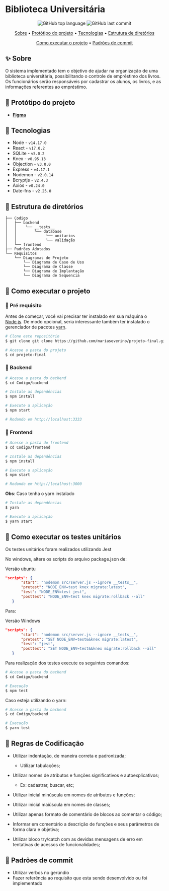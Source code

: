 # Biblioteca Universitária

<div align="center">
  <p>
    <img alt="GitHub top language" src="https://img.shields.io/github/languages/top/mariaseverino/projeto-final?color=6C63FF&logoColor=6C63FF&style=for-the-badge">
    <img alt="GitHub last commit" src="https://img.shields.io/github/last-commit/mariaseverino/projeto-final?color=6C63FF&logoColor=6C63FF&style=for-the-badge">
  </p>
</div>

<p align="center">
 <a href="#Sobre">Sobre</a> •
 <a href="#Prototipo">Protótipo do projeto</a> •
 <a href="#Tecnologias">Tecnologias</a> •
 <a href="#Estrutura de Diretorios">Estrutura de diretórios</a>
</p>

<p align="center">
 <a href="#Como executar o projeto">Como executar o projeto</a> •
 <a href="#Padrões de Commit">Padrões de commit</a>
</p>

## :sparkles: Sobre

O sistema implementado tem o objetivo de ajudar na organização de uma biblioteca universitária, possibilitando o controle de empréstimo dos livros. Os funcionários serão responsáveis por cadastrar os alunos, os livros, e as informações referentes ao empréstimo.

## :lipstick: Protótipo do projeto

-   **[Figma](https://www.figma.com/file/nWi4kwhiHhkOdGy4M4uC2y/Untitled?node-id=0%3A1)**

## :rocket: Tecnologias

-   Node - `v14.17.0`
-   React - `v17.0.2`
-   SQLite - `v5.0.2`
-   Knex - `v0.95.13`
-   Objection - `v3.0.0`
-   Express - `v4.17.1`
-   Nodemon - `v2.0.14`
-   Bcryptjs - `v2.4.3`
-   Axios - `v0.24.0`
-   Date-fns - `v2.25.0`

## :open_file_folder: Estrutura de diretórios

```
├── Codigo
│   ├── backend
│   │    └── __tests__
│   │        └── database
│   │             └── unitarios
│   │             └── validação
│   └── frontend
├── Padrões Adotados
└── Requisitos
    └── Diagramas de Projeto
        └── Diagrama de Caso de Uso
        └── Diagrama de Classe
        └── Diagrama de Implantação
        └── Diagrama de Sequencia
```

## 🤔 Como executar o projeto

### :rotating_light: Pré requisito

Antes de começar, você vai precisar ter instalado em sua máquina o [Node.js](https://nodejs.org/). De modo opcional, seria interessante também ter instalado o gerenciador de pacotes [yarn](https://yarnpkg.com/).

```bash
# Clone este repositório
$ git clone git clone https://github.com/mariaseverino/projeto-final.git

# Acesse a pasta do projeto
$ cd projeto-final
```

### :file_folder: Backend

```bash
# Acesse a pasta do backend
$ cd Codigo/backend

# Instale as dependências
$ npm install

# Execute a aplicação
$ npm start

# Rodando em http://localhost:3333
```

### :game_die: Frontend

```bash
# Acesse a pasta do frontend
$ cd Codigo/frontend

# Instale as dependências
$ npm install

# Execute a aplicação
$ npm start

# Rodando em http://localhost:3000
```

**Obs**: Caso tenha o yarn instalado

```bash
# Instale as dependências
$ yarn

# Execute a aplicação
$ yarn start
```

## :monocle_face: Como executar os testes unitários

  Os testes unitários foram realizados utilizando Jest
  
  No windows, altere os scripts do arquivo package.json de:
  
 Versão ubuntu
 ```json
"scripts": {
        "start": "nodemon src/server.js --ignore __tests__",
        "pretest": "NODE_ENV=test knex migrate:latest",
        "test": "NODE_ENV=test jest",
        "posttest": "NODE_ENV=test knex migrate:rollback --all"
    }
```
 
 Para:
 
 Versão Windows
 ```json
"scripts": {
        "start": "nodemon src/server.js --ignore __tests__",
        "pretest": "SET NODE_ENV=test&&knex migrate:latest",
        "test": "jest",
        "posttest": "SET NODE_ENV=test&&knex migrate:rollback --all"
    }
```

Para realização dos testes execute os seguintes comandos:

```bash
# Acesse a pasta do backend
$ cd Codigo/backend

# Execução 
$ npm test
```

Caso esteja utilizando o yarn:

```bash
# Acesse a pasta do backend
$ cd Codigo/backend

# Execução 
$ yarn test
```

## :construction_worker: Regras de Codificação

-   Utilizar indentação, de maneira correta e padronizada;

    -   Utilizar tabulações;

-   Utilizar nomes de atributos e funções significativos e autoexplicativos;

    -   Ex: cadastrar, buscar, etc;

-   Utilizar inicial minúscula em nomes de atributos e funções;

-   Utilizar inicial maiúscula em nomes de classes;

-   Utilizar apenas formato de comentário de blocos ao comentar o código;

-   Informar em comentário a descrição de funções e seus parâmetros de forma clara e objetiva;

-   Utilizar bloco try/catch com as devidas mensagens de erro em tentativas de acessos de funcionalidades;

## :pushpin: Padrões de commit

-   Utilizar verbos no gerúndio
-   Fazer referência ao requisito que esta sendo desenvolvido ou foi implementado

